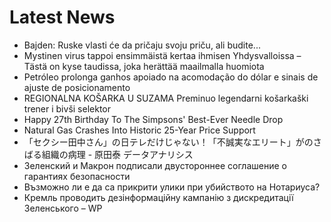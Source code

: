 # Latest News
-  Bajden: Ruske vlasti će da pričaju svoju priču, ali budite...
-  Mystinen virus tappoi ensimmäistä kertaa ihmisen Yhdysvalloissa – Tästä on kyse taudissa, joka herättää maailmalla huomiota
-  Petróleo prolonga ganhos apoiado na acomodação do dólar e sinais de ajuste de posicionamento
-  REGIONALNA KOŠARKA U SUZAMA Preminuo legendarni košarkaški trener i bivši selektor
-  Happy 27th Birthday To The Simpsons' Best-Ever Needle Drop
-  Natural Gas Crashes Into Historic 25-Year Price Support
-  「セクシー田中さん」の日テレだけじゃない！「不誠実なエリート」がのさばる組織の病理 - 原田泰 データアナリシス
-  Зеленский и Макрон подписали двустороннее соглашение о гарантиях безопасности
-  Възможно ли е да са прикрити улики при убийството на Нотариуса?
-  Кремль проводить дезінформаційну кампанію з дискредитації Зеленського – WP
